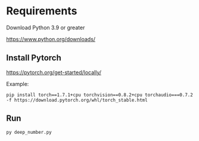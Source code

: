 # Requirements
Download Python 3.9 or greater

https://www.python.org/downloads/

## Install Pytorch
https://pytorch.org/get-started/locally/

Example:

 ```
 pip install torch==1.7.1+cpu torchvision==0.8.2+cpu torchaudio===0.7.2 -f https://download.pytorch.org/whl/torch_stable.html
 ```

## Run
```
py deep_number.py
````

